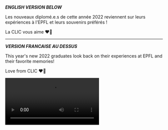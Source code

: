 ***ENGLISH VERSION BELOW***

Les nouveaux diplomé.e.s de cette année 2022 reviennent sur leurs expériences à l'EPFL et leurs souvenirs préférés !

La CLIC vous aime ❤️💙

___
***VERSION FRANCAISE AU DESSUS***

This year's new 2022 graduates look back on their experiences at EPFL and their favorite memories!

Love from CLIC ❤️💙

<video controls>
  <source src="https://clic.epfl.ch/nextcloud/index.php/s/9JxsG5RT6GpW457/download/FINALE_FINALE.mp4" type="video/mp4">
  Votre navigateur ne supporte pas cette vidéo HTML5 au format mp4.
</video>

